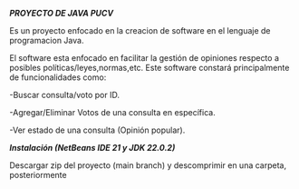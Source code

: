 _**PROYECTO DE JAVA PUCV**_

Es un proyecto enfocado en la creacion de software en el lenguaje de programacion Java. 

El software esta enfocado en facilitar la gestión de opiniones respecto a posibles políticas/leyes,normas,etc. Este software constará principalmente de funcionalidades
como:

-Buscar consulta/voto por ID.


-Agregar/Eliminar Votos de una consulta en específica.


-Ver estado de una consulta (Opinión popular).


_**Instalación (NetBeans IDE 21 y JDK 22.0.2)**_



Descargar zip del proyecto (main branch) y descomprimir en una carpeta, posteriormente


